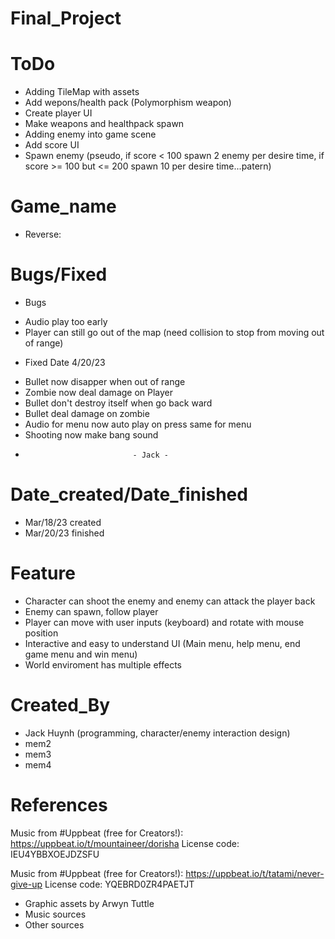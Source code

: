 # Final_Project 

# ToDo
- Adding TileMap with assets
- Add wepons/health pack (Polymorphism weapon)
- Create player UI 
- Make weapons and healthpack spawn 
- Adding enemy into game scene
- Add score UI
- Spawn enemy (pseudo, if score < 100 spawn 2 enemy per desire time, if score >= 100 but <= 200 spawn 10 per desire time...patern)



# Game_name
- Reverse: 

# Bugs/Fixed
- Bugs
+ Audio play too early
+ Player can still go out of the map (need collision to stop from moving out of range)


- Fixed
Date 4/20/23 
+ Bullet now disapper when out of range
+ Zombie now deal damage on Player
+ Bullet don't destroy itself when go back ward
+ Bullet deal damage on zombie
+ Audio for menu now auto play on press same for menu
+ Shooting now make bang sound
-                             - Jack -


# Date_created/Date_finished
- Mar/18/23 created
- Mar/20/23 finished

# Feature
- Character can shoot the enemy and enemy can attack the player back
- Enemy can spawn, follow player
- Player can move with user inputs (keyboard) and rotate with mouse position
- Interactive and easy to understand UI (Main menu, help menu, end game menu and win menu)
- World enviroment has multiple effects

# Created_By
- Jack Huynh (programming, character/enemy interaction design)
- mem2
- mem3
- mem4


# References
Music from #Uppbeat (free for Creators!):
https://uppbeat.io/t/mountaineer/dorisha
License code: IEU4YBBXOEJDZSFU

Music from #Uppbeat (free for Creators!):
https://uppbeat.io/t/tatami/never-give-up
License code: YQEBRD0ZR4PAETJT

- Graphic assets by Arwyn Tuttle 
- Music sources 
- Other sources 
